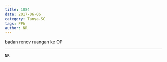 ```yaml
---
title: 1084
date: 2017-06-06
category: Tanya-SC
tags: PPh
author: NR
---
```


badan renov ruangan ke OP

---



`NR`
